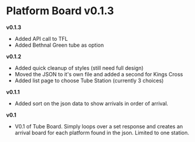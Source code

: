 # Platform Board v0.1.3

__v0.1.3__
- Added API call to TFL
- Added Bethnal Green tube as option

__v0.1.2__
- Added quick cleanup of styles (still need full design)
- Moved the JSON to it's own file and added a second for Kings Cross
- Added list page to choose Tube Station (currently 3 choices)

__v0.1.1__
- Added sort on the json data to show arrivals in order of arrival.

__v0.1__
- V0.1 of Tube Board. Simply loops over a set response and creates an arrival board for each platform found in the json. Limited to one station.